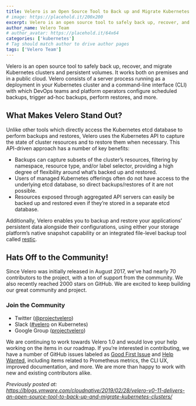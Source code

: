 ```yaml
---
title: Velero is an Open Source Tool to Back up and Migrate Kubernetes Clusters
# image: https://placehold.it/200x200
excerpt: Velero is an open source tool to safely back up, recover, and migrate Kubernetes clusters and persistent volumes. It works both on premises and in a public cloud.
author_name: Velero Team
# author_avatar: https://placehold.it/64x64
categories: ['kubernetes']
# Tag should match author to drive author pages
tags: ['Velero Team']
---
```

Velero is an open source tool to safely back up, recover, and migrate Kubernetes clusters and persistent volumes. It works both on premises and in a public cloud. Velero consists of a server process running as a deployment in your Kubernetes cluster and a command-line interface (CLI) with which DevOps teams and platform operators configure scheduled backups, trigger ad-hoc backups, perform restores, and more.

## What Makes Velero Stand Out?
Unlike other tools which directly access the Kubernetes etcd database to perform backups and restores, Velero uses the Kubernetes API to capture the state of cluster resources and to restore them when necessary. This API-driven approach has a number of key benefits:

* Backups can capture subsets of the cluster’s resources, filtering by namespace, resource type, and/or label selector, providing a high degree of flexibility around what’s backed up and restored.
* Users of managed Kubernetes offerings often do not have access to the underlying etcd database, so direct backups/restores of it are not possible.
* Resources exposed through aggregated API servers can easily be backed up and restored even if they’re stored in a separate etcd database.

Additionally, Velero enables you to backup and restore your applications’ persistent data alongside their configurations, using either your storage platform’s native snapshot capability or an integrated file-level backup tool called [restic](https://restic.net/).

## Hats Off to the Community!
Since Velero was initially released in August 2017, we’ve had nearly 70 contributors to the project, with a ton of support from the community. We also recently reached 2000 stars on GitHub. We are excited to keep building our great community and project.

### Join the Community
* Twitter ([@projectvelero](https://twitter.com/projectvelero))
* Slack ([#velero](https://kubernetes.slack.com/messages/velero) on Kubernetes)
* Google Group ([projectvelero](groups.google.com/forum/#!forum/projectvelero))


We are continuing to work towards Velero 1.0 and would love your help working on the items in our roadmap. If you’re interested in contributing, we have a number of GitHub issues labeled as [Good First Issue](https://github.com/heptio/velero/issues?q=is%3Aopen+is%3Aissue+label%3A%22Good+first+issue%22) and [Help Wanted](https://github.com/heptio/velero/issues?q=is%3Aopen+is%3Aissue+label%3A%22Help+wanted%22), including items related to Prometheus metrics, the CLI UX, improved documentation, and more. We are more than happy to work with new and existing contributors alike.

_Previously posted at: <https://blogs.vmware.com/cloudnative/2019/02/28/velero-v0-11-delivers-an-open-source-tool-to-back-up-and-migrate-kubernetes-clusters/>_
